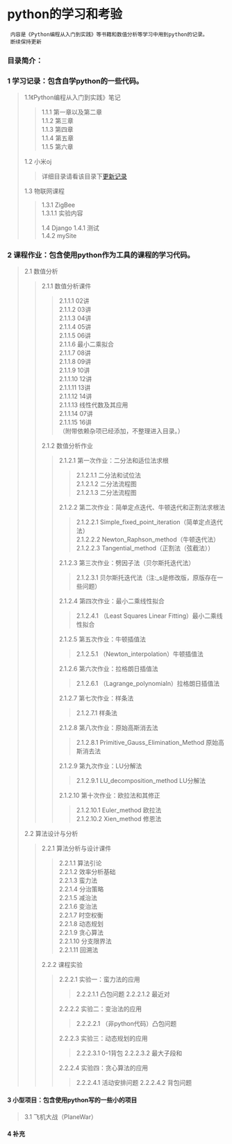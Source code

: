 # **python的学习和考验**
     内容是《Python编程从入门到实践》等书籍和数值分析等学习中用到python的记录。
     断续保持更新

 
     

### 目录简介：
### 1 学习记录：包含自学python的一些代码。

>1.1《Python编程从入门到实践》笔记
>>1.1.1 第一章以及第二章     
>>1.1.2 第三章    
>>1.1.3 第四章   
>>1.1.4 第五章   
>>1.1.5 第六章   
>>
>1.2 小米oj
>>详细目录请看该目录下[更新记录](https://github.com/shencang/pythonPractice/blob/master/%E5%AD%A6%E4%B9%A0%E8%AE%B0%E5%BD%95/%E5%B0%8F%E7%B1%B3oj/update.md)
>>      
>1.3 物联网课程   
>>1.3.1 ZigBee   
>>1.3.1.1 实验内容    
>>
>>1.4 Django
>>1.4.1 测试   
>>1.4.2 mySite    
### 2 课程作业：包含使用python作为工具的课程的学习代码。
>2.1 数值分析
>>2.1.1 数值分析课件
>>>2.1.1.1 02讲       
>>>2.1.1.2 03讲     
>>>2.1.1.3 04讲    
>>>2.1.1.4 05讲   
>>>2.1.1.5 06讲    
>>>2.1.1.6 最小二乘拟合   
>>>2.1.1.7 08讲   
>>>2.1.1.8 09讲   
>>>2.1.1.9 10讲   
>>>2.1.1.10 12讲   
>>>2.1.1.11 13讲   
>>>2.1.1.12 14讲   
>>>2.1.1.13 线性代数及其应用   
>>>2.1.1.14 07讲   
>>>2.1.1.15 16讲   
>>>（附带依赖杂项已经添加，不整理进入目录。）
>>       
>>2.1.2 数值分析作业  
>>>2.1.2.1 第一次作业：二分法和适位法求根  
>>>>2.1.2.1.1 二分法和试位法  
>>>>2.1.2.1.2 二分法流程图  
>>>>2.1.2.1.3 二分法流程图   
>>>      
>>>2.1.2.2 第二次作业：简单定点迭代、牛顿迭代和正割法求根法    
>>>>2.1.2.2.1 Simple_fixed_point_iteration（简单定点迭代法）  
>>>>2.1.2.2.2 Newton_Raphson_method（牛顿迭代法）   
>>>>2.1.2.2.3 Tangential_method（正割法（弦截法））     
>>>          
>>>2.1.2.3 第三次作业：劈因子法（贝尔斯托迭代法）
>>>>2.1.2.3.1 贝尔斯托迭代法（注:_s是修改版，原版存在一些问题）
>>>    
>>>2.1.2.4 第四次作业：最小二乘线性拟合
>>>>2.1.2.4.1 （Least Squares Linear Fitting）最小二乘线性拟合
>>>          
>>>2.1.2.5 第五次作业：牛顿插值法
>>>>2.1.2.5.1 （Newton_interpolation）牛顿插值法
>>>            
>>>2.1.2.6 第六次作业：拉格朗日插值法
>>>>2.1.2.6.1 （Lagrange_polynomialn）拉格朗日插值法
>>>            
>>>2.1.2.7 第七次作业：样条法
>>>>2.1.2.7.1 样条法
>>>            
>>>2.1.2.8 第八次作业：原始高斯消去法
>>>>2.1.2.8.1 Primitive_Gauss_Elimination_Method 原始高斯消去法
>>>            
>>>2.1.2.9 第九次作业：LU分解法
>>>>2.1.2.9.1 LU_decomposition_method LU分解法
>>>            
>>>2.1.2.10 第十次作业：欧拉法和其修正
>>>>2.1.2.10.1 Euler_method 欧拉法   
>>>>2.1.2.10.2 Xien_method  修恩法
>>>            
>2.2 算法设计与分析  
>>2.2.1 算法分析与设计课件   
>>>2.2.1.1 算法引论  
>>>2.2.1.2 效率分析基础   
>>>2.2.1.3 蛮力法   
>>>2.2.1.4 分治策略   
>>>2.2.1.5 减治法    
>>>2.2.1.6 变治法   
>>>2.2.1.7 时空权衡   
>>>2.2.1.8 动态规划   
>>>2.2.1.9 贪心算法   
>>>2.2.1.10 分支限界法   
>>>2.2.1.11 回溯法   
>>            
>>2.2.2 课程实验
>>>2.2.2.1 实验一：蛮力法的应用
>>>>2.2.2.1.1 凸包问题
>>>>2.2.2.1.2 最近对
>>>            
>>>2.2.2.2 实验二：变治法的应用
>>>>2.2.2.2.1 （非python代码）凸包问题
>>>            
>>>2.2.2.3 实验三：动态规划的应用
>>>>2.2.2.3.1 0-1背包
>>>>2.2.2.3.2 最大子段和
>>>            
>>>2.2.2.4 实验四：贪心算法的应用
>>>>2.2.2.4.1 活动安排问题
>>>>2.2.2.4.2 背包问题
>>>          
#### 3 小型项目：包含使用python写的一些小的项目
>3.1 飞机大战（PlaneWar）
      
#### 4 补充
> 
